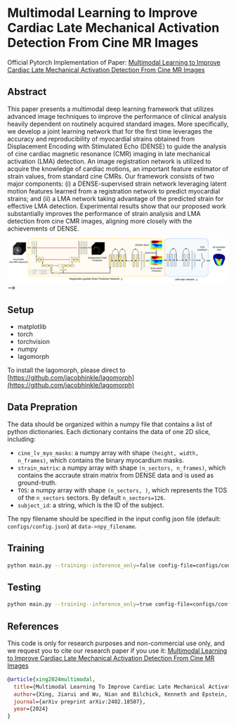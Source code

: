 # Multimodal Learning to Improve Cardiac Late Mechanical Activation Detection From Cine MR Images
Official Pytorch Implementation of Paper: [Multimodal Learning to Improve Cardiac Late Mechanical Activation Detection From Cine MR Images](https://arxiv.org/abs/2402.18507)

## Abstract

This paper presents a multimodal deep learning framework that utilizes advanced image techniques to improve the performance of clinical analysis heavily dependent on routinely acquired standard images. More specifically, we develop a joint learning network that for the first time leverages the accuracy and reproducibility of myocardial strains obtained from Displacement Encoding with Stimulated Echo (DENSE) to guide the analysis of cine cardiac magnetic resonance (CMR) imaging in late mechanical activation (LMA) detection. An image registration network is utilized to acquire the knowledge of cardiac motions, an important feature estimator of strain values, from standard cine CMRs. Our framework consists of two major components: (i) a DENSE-supervised strain network leveraging latent motion features learned from a registration network to predict myocardial strains; and (ii) a LMA network taking advantage of the predicted strain for effective LMA detection. Experimental results show that our proposed work substantially improves the performance of strain analysis and LMA detection from cine CMR images, aligning more closely with the achievements of DENSE.

![Framework](framework.svg) -->

## Setup
* matplotlib
* torch
* torchvision
* numpy
* lagomorph

To install the lagomorph, please direct to [https://github.com/jacobhinkle/lagomorph](https://github.com/jacobhinkle/lagomorph)

## Data Prepration
The data should be organized within a numpy file that contains a list of python dictionaries. Each dictionary contains the data of one 2D slice, including:
- `cine_lv_myo_masks`: a numpy array with shape `(height, width, n_frames)`, which contains the binary myocardium masks.
- `strain_matrix`: a numpy array with shape `(n_sectors, n_frames)`, which contains the accraute strain matrix from DENSE data and is used as ground-truth.
- `TOS`: a numpy array with shape `(n_sectors, )`, which represents the TOS of the `n_sectors` sectors. By default `n_sectors=126`.
- `subject_id`: a string, which is the ID of the subject.

The npy filename should be specified in the input config json file (default: `configs/config.json`) at `data->npy_filename`.

## Training
```bash
python main.py --training--inference_only=false config-file=configs/config.json
```

## Testing
```bash
python main.py --training--inference_only=true config-file=configs/config.json
```

## References
This code is only for research purposes and non-commercial use only, and we request you to cite our research paper if you use it:
[Multimodal Learning to Improve Cardiac Late Mechanical Activation Detection From Cine MR Images](https://arxiv.org/abs/2402.18507)

```bibtex
@article{xing2024multimodal,
  title={Multimodal Learning To Improve Cardiac Late Mechanical Activation Detection From Cine MR Images},
  author={Xing, Jiarui and Wu, Nian and Bilchick, Kenneth and Epstein, Frederick and Zhang, Miaomiao},
  journal={arXiv preprint arXiv:2402.18507},
  year={2024}
}
```